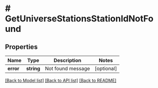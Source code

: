 # # GetUniverseStationsStationIdNotFound

## Properties

Name | Type | Description | Notes
------------ | ------------- | ------------- | -------------
**error** | **string** | Not found message | [optional] 

[[Back to Model list]](../../README.md#documentation-for-models) [[Back to API list]](../../README.md#documentation-for-api-endpoints) [[Back to README]](../../README.md)


